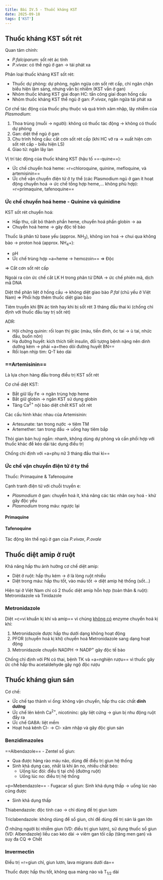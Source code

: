```yaml
---
title: Bài IV.5 - Thuốc kháng KST
date: 2025-09-18
tags: ['KST']
---
```


## Thuốc kháng KST sốt rét

Quan tâm chính:

- *P.falciparum*: sốt rét ác tính
- *P.vivax*: có thể ngủ ở gan -> tái phát xa

Phân loại thuốc kháng KST sốt rét:

- Thuốc dự phòng: dự phòng, ngăn ngừa cơn sốt rét cấp, chỉ ngăn chặn biểu hiện lâm sàng, nhưng vẫn bị nhiễm (KST vẫn ở gan)
- Nhóm thuốc kháng KST giai đoạn HC: tấn công giai đoạn hồng cầu
- Nhóm thuốc kháng KST thể ngủ ở gan: *P.vivax*, ngăn ngừa tái phát xa

Cơ chế tác động của thuốc phụ thuộc và quá trình xâm nhập, lây nhiễm của *Plasmodium*:

1. Thoa trùng (muỗi -> người): không có thuốc tác động -> không có thuốc dự phòng
2. Gan: diệt thể ngủ ở gan
3. Chu trình hồng cầu: cắt cơn sốt rét cấp (khi HC vỡ ra -> xuất hiện cơn sốt rét cấp - biểu hiện LS)
4. Giao tử: ngăn lây lan

Vị trí tác động của thuốc kháng KST (hậu tố ==-quine==):

- Ức chế chuyển hoá heme: =r=chloroquine, quinine, mefloquine, và artemisinin==
- Ức chế vận chuyển điện tử ở ty thể (các Plasmodium ngủ ở gan ít hoạt động chuyển hoá -> ức chế tổng hợp heme,... không phù hợp): =r=primaquine, tafenoquine==

### Ức chế chuyển hoá heme - Quinine và quinidine

KST sốt rét chuyển hoá:

- Hấp thu, cắt bỏ thành phần heme, chuyển hoá phần globin -> aa
- Chuyển hoá heme -> gây độc tế bào

Thuốc là phân tử base yếu (approx. NH<sub>3</sub>), không ion hoá -> chui qua không bào -> proton hoá (approx. NH<sub>4</sub>+):

- pH
- Ức chế trùng hợp =a=heme -> hemozoin== => Độc

=> Cắt cơn sốt rét cấp

Ngoài ra còn ức chế cắt LK H trong phân tử DNA -> ức chế phiên mã, dịch mã DNA

Diệt thể phân liệt ở hồng cầu -> không diệt giao bào *P.fal* (chủ yếu ở Việt Nam) => Phối hợp thêm thuốc diệt giao bào

Tiêm truyền khi BN ác tính hay khi bị sốt rét 3 tháng đầu thai kì (chống chỉ định với thuốc đầu tay trị sốt rét)

ADR:

- Hội chứng quinin: rối loạn thị giác (màu, tiền đình, óc tai -> ù tai, nhức đầu, buồn nôn)
- Hạ đường huyết: kích thích tiết insulin, đối tượng bệnh nặng nên dinh dưỡng kém -> phải =a=theo dõi đường huyết BN==
- Rối loạn nhịp tim: Q-T kéo dài

### ==Artemisinin==

Là lựa chọn hàng đầu trong điều trị KST sốt rét

Cơ chế diệt KST:

- Bắt giữ lấy Fe -> ngăn trùng hợp heme
- Bắt giữ globin -> ngăn KST sử dụng globin
- Tăng Ca<sup>2+</sup> nội bào diệt chết KST sốt rét

Các cấu hình khác nhau của Artemisinin:

- Artesunate: tan trong nước -> tiêm TM
- Artemether: tan trong dầu -> uống hay tiêm bắp

Thòi gian bán huỷ ngắn: nhanh, không dùng dự phòng và cần phối hợp với thuốc khác để kéo dài tác dụng điều trị

Chống chỉ định với =a=phụ nữ 3 tháng đầu thai kì==

### Ức chế vận chuyển điện tử ở ty thể

Thuốc: Primaquine & Tafenoquine

Cạnh tranh điện tử với chuỗi truyền e:

- *Plasmodium* ở gan: chuyển hoá ít, khả năng các tác nhân oxy hoá - khử gây độc yếu
- *Plasmodium* trong máu: ngược lại

#### Primaquine

#### Tafenoquine

Tác động lên thể ngủ ở gan của *P.vivax*, *P.ovale*

## Thuốc diệt amip ở ruột

Khả năng hấp thu ảnh hưởng cơ chế diệt amip:

- Diệt ở ruột: hấp thu kém -> ở là lòng ruột nhiều
- Diệt trong máu: hấp thu tốt, vào máu tốt -> diệt amip hệ thống (sốt...)

Hiện tại ở Việt Nam chỉ có 2 thuốc diệt amip hỗn hợp (toàn thân & ruột): Metronidazole và Tinidazole

### Metronidazole

Diệt =c=vi khuẩn kị khí và amip== vì chúng <u>không có</u> enzyme chuyển hoá kị khí:

1. Metronidazole được hấp thu dưới dạng không hoạt động
2. PFOR (chuyển hoá kị khí) chuyển hoá Metronidazole sang dạng hoạt động
3. Metronidazole chuyển NADPH -> NADP<sup>+</sup> gây độc tế bào

Chống chỉ định với PN có thai, bệnh TK và =a=nghiện rượu== vì thuốc gây ức chế hấp thu acetaldehyde gây ngộ độc rượu

## Thuốc kháng giun sán

Cơ chế:

- Ức chế tạo thành vi ống: không vận chuyển, hấp thu các chất **dinh dưỡng**
- Ức chế lên kênh Ca<sup>2+</sup>, nicotininc: gây liệt cứng -> giun bị nhu động ruột đẩy ra
- Ức chế GABA: liệt mềm
- Hoạt hoá kênh Cl- -> Cl- xâm nhập và gây độc giun sán

### Benzidimazoles

==Albendazole== - Zentel sổ giun:

- Qua được hàng rào máu não, dùng để điều trị giun hệ thống
- Sinh khả dụng cao, nhất là khi ăn no, nhiều chất béo:
  - Uống lúc đói: điều tị tại chỗ (đường ruột)
  - Uống lúc no: điều trị hệ thống

=p=Mebendazole== - Fugacar sổ giun: Sinh khả dụng thấp -> uống lúc nào cũng được

- Sinh khả dụng thấp

Thiabendazole: độc tính cao -> chỉ dùng để trị giun lươn

Triclabendazole: không dùng để sổ giun, chỉ để dùng để trị sán lá gan lớn

Ở những người bị nhiễm giun (VD: điều trị giun lươn), sử dụng thuốc sổ giun (VD: Albendazole) liều cao kéo dài -> viêm gan tối cấp (tăng men gan) và suy đa CQ => Chết

### Invermectin

Điều trị =r=giun chỉ, giun lươn, lava migrans dưới da==

Thuốc được hấp thu tốt, không qua màng nào và T<sub>1/2</sub> dài
